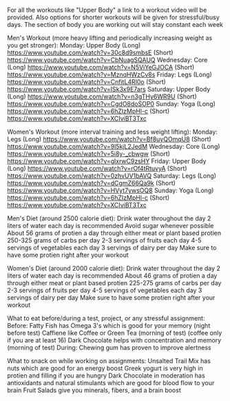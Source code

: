 For all the workouts like "Upper Body" a link to a workout video will be provided. 
Also options for shorter workouts will be given for stressful/busy days. The section of body you are working out will stay constant each week 

Men's Workout (more heavy lifting and periodically increasing weight as you get stronger):
Monday: Upper Body (Long) https://www.youtube.com/watch?v=30c8d9smbsE (Short) https://www.youtube.com/watch?v=CbNuagSQAUQ
Wednesday: Core (Long) https://www.youtube.com/watch?v=N5ViYeGJOCA (Short) https://www.youtube.com/watch?v=MznqHWzCv8s
Friday: Legs (Long) https://www.youtube.com/watch?v=CnfitL4Rl0o (Short) https://www.youtube.com/watch?v=ISk3x9E7ars
Saturday: Upper Body (Long) https://www.youtube.com/watch?v=n3gTHy6WR9U (Short) https://www.youtube.com/watch?v=CgdO8doSOP0
Sunday: Yoga (Long) https://www.youtube.com/watch?v=6hZIzMpHl-c (Short) https://www.youtube.com/watch?v=XCIviBT3Txc

Women's Workout (more interval training and less weight lifting):
Monday: Legs (Long) https://www.youtube.com/watch?v=Bf8uyQOmqU8 (Short) https://www.youtube.com/watch?v=9l5kjL2JedM
Wednesday: Core (Long) https://www.youtube.com/watch?v=5i8y-_cbwgw (Short) https://www.youtube.com/watch?v=glxrwC9zsHY
Friday: Upper Body (Long) https://www.youtube.com/watch?v=rOf4tRtuvyA (Short) https://www.youtube.com/watch?v=0zhvUV1bAVQ
Saturday: Legs (Long) https://www.youtube.com/watch?v=dCgmZ66Qa9k (Short) https://www.youtube.com/watch?v=HVyt7ywsOQ8
Sunday: Yoga (Long) https://www.youtube.com/watch?v=6hZIzMpHl-c (Short) https://www.youtube.com/watch?v=XCIviBT3Txc

Men's Diet (around 2500 calorie diet):
Drink water throughout the day
2 liters of water each day is recommended
Avoid sugar whenever possible
About 56 grams of protien a day through either meat or plant based protien
250-325 grams of carbs per day
2-3 servings of fruits each day
4-5 servings of vegetables each day
3 servings of dairy per day
Make sure to have some protien right after your workout

Women's Diet (around 2000 calorie diet):
Drink water throughout the day
2 liters of water each day is recommended
About 46 grams of protien a day through either meat or plant based protien
225-275 grams of carbs per day
2-3 servings of fruits per day
4-5 servings of vegetables each day
3 servings of dairy per day
Make sure to have some protien right after your workout

What to eat before/during a test, project, or any stressful assignment:
Before:
Fatty Fish has Omega 3's which is good for your memory (night before test)
Caffiene like Coffee or Green Tea (morning of test) (coffee only if you are at least 16)
Dark Chocolate helps with concentration and memory (morning of test)
During:
Chewing gum has proven to improve alertness

What to snack on while working on assignments:
Unsalted Trail Mix has nuts which are good for an energy boost
Greek yogurt is very high in protien and filling if you are hungry
Dark Chocolate in moderation has antioxidants and natural stimulants which are good for blood flow to your brain
Fruit Salads give you minerals, fibers, and a brain boost